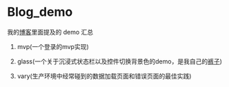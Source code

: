# Blog_demo

我的[博客](http://veaer.com)里面提及的 demo 汇总

1. mvp(一个登录的mvp实现)

2. glass(一个关于沉浸式状态栏以及控件切换背景色的demo，是我自己的[裤子](https://github.com/Veaer/Glass))

3. vary(生产环境中经常碰到的数据加载页面和错误页面的最佳实践)